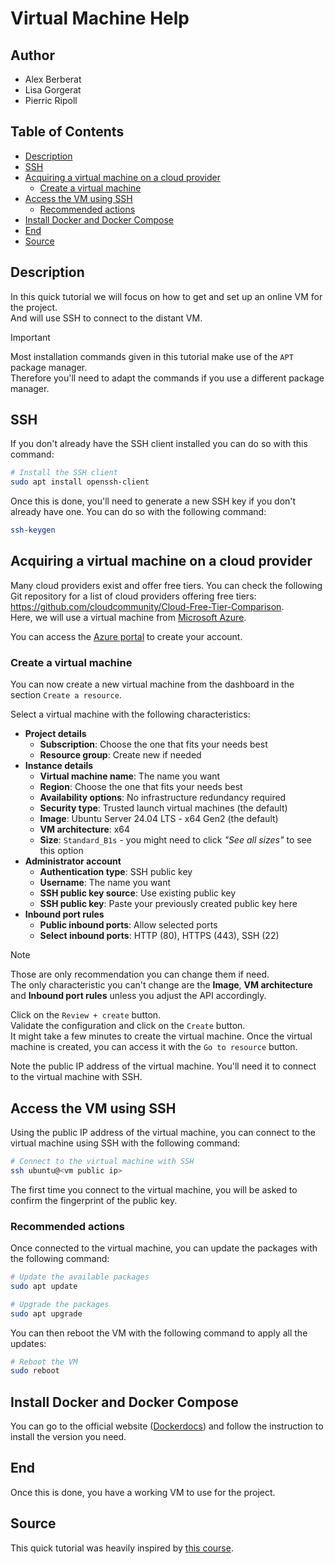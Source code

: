 # Virtual Machine Help

## Author <!-- omit in toc -->
- Alex Berberat
- Lisa Gorgerat
- Pierric Ripoll



## Table of Contents <!-- omit in toc -->
- [Description](#description)
- [SSH](#ssh)
- [Acquiring a virtual machine on a cloud provider](#acquiring-a-virtual-machine-on-a-cloud-provider)
  - [Create a virtual machine](#create-a-virtual-machine)
- [Access the VM using SSH](#access-the-vm-using-ssh)
  - [Recommended actions](#recommended-actions)
- [Install Docker and Docker Compose](#install-docker-and-docker-compose)
- [End](#end)
- [Source](#source)



## Description
In this quick tutorial we will focus on how to get and set up an online VM for the project.  
And will use SSH to connect to the distant VM.

> [!IMPORTANT]
> Most installation commands given in this tutorial make use of the `APT` package manager.  
> Therefore you'll need to adapt the commands if you use a different package manager.


## SSH
If you don't already have the SSH client installed you can do so with this command:
```sh
# Install the SSH client
sudo apt install openssh-client
```

Once this is done, you'll need to generate a new SSH key if you don't already have one.
You can do so with the following command:
```sh
ssh-keygen
```

## Acquiring a virtual machine on a cloud provider
Many cloud providers exist and offer free tiers. You can check the following Git repository for a list of cloud providers offering free tiers: <https://github.com/cloudcommunity/Cloud-Free-Tier-Comparison>.  
Here, we will use a virtual machine from [Microsoft Azure](https://azure.microsoft.com).  

You can access the [Azure portal](https://portal.azure.com) to create your account.  


### Create a virtual machine
You can now create a new virtual machine from the dashboard in the section `Create a resource`.

Select a virtual machine with the following characteristics:
- **Project details**
  - **Subscription**: Choose the one that fits your needs best
  - **Resource group**: Create new if needed
- **Instance details**
  - **Virtual machine name**: The name you want
  - **Region**: Choose the one that fits your needs best
  - **Availability options**: No infrastructure redundancy required
  - **Security type**: Trusted launch virtual machines (the default)
  - **Image**: Ubuntu Server 24.04 LTS - x64 Gen2 (the default)
  - **VM architecture**: x64
  - **Size**: `Standard_B1s` - you might need to click _"See all sizes"_ to see
    this option
- **Administrator account**
  - **Authentication type**: SSH public key
  - **Username**: The name you want
  - **SSH public key source**: Use existing public key
  - **SSH public key**: Paste your previously created public key here
- **Inbound port rules**
  - **Public inbound ports**: Allow selected ports
  - **Select inbound ports**: HTTP (80), HTTPS (443), SSH (22)

> [!NOTE]
> Those are only recommendation you can change them if need.  
> The only characteristic you can't change are the **Image**, **VM architecture** and **Inbound port rules** unless you adjust the API accordingly.  


Click on the `Review + create` button.  
Validate the configuration and click on the `Create` button.  
It might take a few minutes to create the virtual machine. Once the virtual machine is created, you can access it with the `Go to resource` button.  

Note the public IP address of the virtual machine. You'll need it to connect to the virtual machine with SSH.


## Access the VM using SSH
Using the public IP address of the virtual machine, you can connect to the virtual machine using SSH with the following command:
```sh
# Connect to the virtual machine with SSH
ssh ubuntu@<vm public ip>
```

The first time you connect to the virtual machine, you will be asked to confirm the fingerprint of the public key.

### Recommended actions
Once connected to the virtual machine, you can update the packages with the following command:

```sh
# Update the available packages
sudo apt update

# Upgrade the packages
sudo apt upgrade
```

You can then reboot the VM with the following command to apply all the updates:
```sh
# Reboot the VM
sudo reboot
``` 


## Install Docker and Docker Compose
You can go to the official website ([Dockerdocs](https://docs.docker.com/engine/)) and follow the instruction to install the version you need.

## End
Once this is done, you have a working VM to use for the project.


## Source
This quick tutorial was heavily inspired by [this course](https://github.com/heig-vd-dai-course/heig-vd-dai-course/blob/main/20-ssh-and-scp/COURSE_MATERIAL.md#practical-content).
